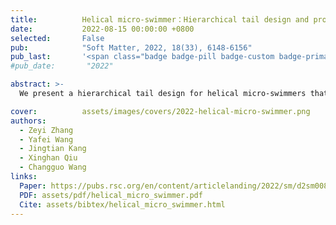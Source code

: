 ```yaml
---
title:          Helical micro-swimmer：Hierarchical tail design and propulsive motility
date:           2022-08-15 00:00:00 +0800
selected:       False
pub:            "Soft Matter, 2022, 18(33), 6148-6156"
pub_last:       '<span class="badge badge-pill badge-custom badge-primary">Journal</span>'
#pub_date:       "2022"

abstract: >-
  We present a hierarchical tail design for helical micro-swimmers that enhances propulsion at low Reynolds numbers, validated through resistive force theory, modeling, and experiments.

cover:          assets/images/covers/2022-helical-micro-swimmer.png
authors:
  - Zeyi Zhang
  - Yafei Wang
  - Jingtian Kang
  - Xinghan Qiu
  - Changguo Wang
links:
  Paper: https://pubs.rsc.org/en/content/articlelanding/2022/sm/d2sm00823h
  PDF: assets/pdf/helical_micro_swimmer.pdf
  Cite: assets/bibtex/helical_micro_swimmer.html
---
```


